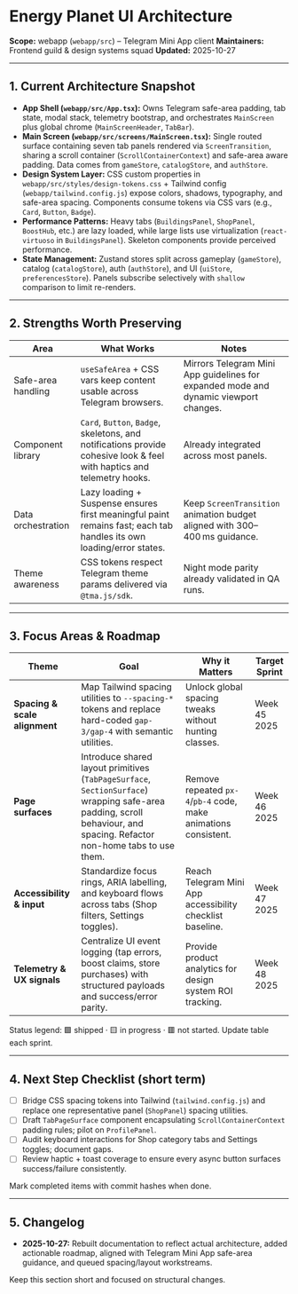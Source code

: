 # Energy Planet UI Architecture

**Scope:** webapp (`webapp/src`) – Telegram Mini App client
**Maintainers:** Frontend guild & design systems squad
**Updated:** 2025-10-27

---

## 1. Current Architecture Snapshot

- **App Shell (`webapp/src/App.tsx`):** Owns Telegram safe-area padding, tab state, modal stack, telemetry bootstrap, and orchestrates `MainScreen` plus global chrome (`MainScreenHeader`, `TabBar`).
- **Main Screen (`webapp/src/screens/MainScreen.tsx`):** Single routed surface containing seven tab panels rendered via `ScreenTransition`, sharing a scroll container (`ScrollContainerContext`) and safe-area aware padding. Data comes from `gameStore`, `catalogStore`, and `authStore`.
- **Design System Layer:** CSS custom properties in `webapp/src/styles/design-tokens.css` + Tailwind config (`webapp/tailwind.config.js`) expose colors, shadows, typography, and safe-area spacing. Components consume tokens via CSS vars (e.g., `Card`, `Button`, `Badge`).
- **Performance Patterns:** Heavy tabs (`BuildingsPanel`, `ShopPanel`, `BoostHub`, etc.) are lazy loaded, while large lists use virtualization (`react-virtuoso` in `BuildingsPanel`). Skeleton components provide perceived performance.
- **State Management:** Zustand stores split across gameplay (`gameStore`), catalog (`catalogStore`), auth (`authStore`), and UI (`uiStore`, `preferencesStore`). Panels subscribe selectively with `shallow` comparison to limit re-renders.

---

## 2. Strengths Worth Preserving

| Area | What Works | Notes |
|------|------------|-------|
| Safe-area handling | `useSafeArea` + CSS vars keep content usable across Telegram browsers. | Mirrors Telegram Mini App guidelines for expanded mode and dynamic viewport changes.
| Component library | `Card`, `Button`, `Badge`, skeletons, and notifications provide cohesive look & feel with haptics and telemetry hooks. | Already integrated across most panels.
| Data orchestration | Lazy loading + Suspense ensures first meaningful paint remains fast; each tab handles its own loading/error states. | Keep `ScreenTransition` animation budget aligned with 300–400 ms guidance.
| Theme awareness | CSS tokens respect Telegram theme params delivered via `@tma.js/sdk`. | Night mode parity already validated in QA runs.

---

## 3. Focus Areas & Roadmap

| Theme | Goal | Why it Matters | Target Sprint |
|-------|------|----------------|---------------|
| **Spacing & scale alignment** | Map Tailwind spacing utilities to `--spacing-*` tokens and replace hard-coded `gap-3/gap-4` with semantic utilities. | Unlock global spacing tweaks without hunting classes. | Week 45 2025
| **Page surfaces** | Introduce shared layout primitives (`TabPageSurface`, `SectionSurface`) wrapping safe-area padding, scroll behaviour, and spacing. Refactor non-home tabs to use them. | Remove repeated `px-4`/`pb-4` code, make animations consistent. | Week 46 2025
| **Accessibility & input** | Standardize focus rings, ARIA labelling, and keyboard flows across tabs (Shop filters, Settings toggles). | Reach Telegram Mini App accessibility checklist baseline. | Week 47 2025
| **Telemetry & UX signals** | Centralize UI event logging (tap errors, boost claims, store purchases) with structured payloads and success/error parity. | Provide product analytics for design system ROI tracking. | Week 48 2025

Status legend: 🟩 shipped · 🟨 in progress · 🟥 not started. Update table each sprint.

---

## 4. Next Step Checklist (short term)

- [ ] Bridge CSS spacing tokens into Tailwind (`tailwind.config.js`) and replace one representative panel (`ShopPanel`) spacing utilities.
- [ ] Draft `TabPageSurface` component encapsulating `ScrollContainerContext` padding rules; pilot on `ProfilePanel`.
- [ ] Audit keyboard interactions for Shop category tabs and Settings toggles; document gaps.
- [ ] Review haptic + toast coverage to ensure every async button surfaces success/failure consistently.

Mark completed items with commit hashes when done.

---

## 5. Changelog

- **2025-10-27:** Rebuilt documentation to reflect actual architecture, added actionable roadmap, aligned with Telegram Mini App safe-area guidance, and queued spacing/layout workstreams.

Keep this section short and focused on structural changes.
